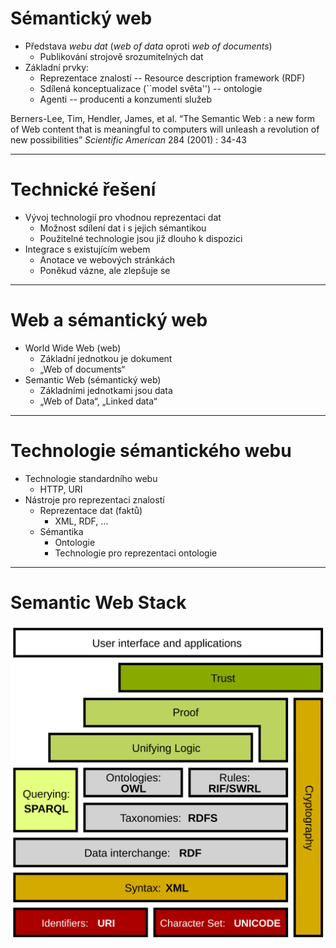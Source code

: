 
# Sémantický web
- Představa *webu dat* (*web of data* oproti *web of documents*)
	- Publikování strojově srozumitelných dat
- Základní prvky:
	- Reprezentace znalostí -- Resource description framework (RDF)
	- Sdílená konceptualizace (``model světa'') -- ontologie
	- Agenti -- producenti a konzumenti služeb

<p class="cite">Berners-Lee, Tim, Hendler, James, et al. &ldquo;The Semantic Web : a new form of Web content that is meaningful to computers will unleash a revolution of new possibilities&rdquo; <em><span class="journal">Scientific American</span></em> 284 (2001) : 34-43</p>

---

# Technické řešení
- Vývoj technologií pro vhodnou reprezentaci dat
	- Možnost sdílení dat i s jejich sémantikou
	- Použitelné technologie jsou již dlouho k dispozici
- Integrace s existujícím webem
	- Anotace ve webových stránkách
	- Poněkud vázne, ale zlepšuje se

---

# Web a sémantický web
- World Wide Web (web)
	- Základní jednotkou je dokument
	- „Web of documents“
- Semantic Web (sémantický web)
	- Základními jednotkami jsou data
	- „Web of Data“, „Linked data“

---

# Technologie sémantického webu
- Technologie standardního webu
	- HTTP, URI
- Nástroje pro reprezentaci znalostí
	- Reprezentace dat (faktů)
		- XML, RDF, …
	- Sémantika
		- Ontologie
		- Technologie pro reprezentaci ontologie

---

# Semantic Web Stack

<!-- .slide: class="normal centered fullspace" -->
![Semantic web stack](assets/techstack.svg) <!-- .element: style="height:750px;margin:0;" -->
